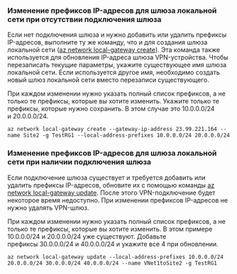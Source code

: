 ### <a name="noconnection"></a>Изменение префиксов IP-адресов для шлюза локальной сети при отсутствии подключения шлюза

Если нет подключения шлюза и нужно добавить или удалить префиксы IP-адресов, выполните ту же команду, что и для создания шлюза локальной сети ([az network local-gateway create](https://docs.microsoft.com/cli/azure/network/local-gateway#az_network_local_gateway_create)). Эта команда также используется для обновления IP-адреса шлюза VPN-устройства. Чтобы перезаписать текущие параметры, укажите существующее имя шлюза локальной сети. Если используется другое имя, необходимо создать новый шлюз локальной сети вместо перезаписи существующего.

При каждом изменении нужно указать полный список префиксов, а не только те префиксы, которые вы хотите изменить. Укажите только те префиксы, которые нужно сохранить. В этом случае это 10.0.0.0/24 и 20.0.0.0/24.

```azurecli
az network local-gateway create --gateway-ip-address 23.99.221.164 --name Site2 -g TestRG1 --local-address-prefixes 10.0.0.0/24 20.0.0.0/24
```

### <a name="withconnection"></a>Изменение префиксов IP-адресов для шлюза локальной сети при наличии подключения шлюза

Если подключение шлюза существует и требуется добавить или удалить префиксы IP-адресов, обновите их с помощью команды [az network local-gateway update](https://docs.microsoft.com/cli/azure/network/local-gateway#az_network_local_gateway_update). После этого VPN-подключение будет некоторое время недоступно. При изменении префиксов IP-адресов не нужно удалять VPN-шлюз.

При каждом изменении нужно указать полный список префиксов, а не только те префиксы, которые вы хотите изменить. В этом примере 10.0.0.0/24 и 20.0.0.0/24 уже существуют. Добавьте префиксы 30.0.0.0/24 и 40.0.0.0/24 и укажите все 4 при обновлении.

```azurecli
az network local-gateway update --local-address-prefixes 10.0.0.0/24 20.0.0.0/24 30.0.0.0/24 40.0.0.0/24 --name VNet1toSite2 -g TestRG1
```
